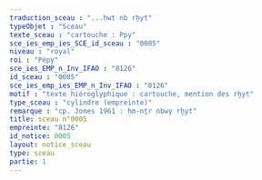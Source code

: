 ```yaml
---
traduction_sceau : "...ḥwt nb rḫyt"
typeObjet : "Sceau"
texte_sceau : "cartouche : Ppy"
sce_ies_emp_ies_SCE_id_sceau : "0005"
niveau : "royal"
roi : "Pépy"
sce_ies_EMP_n_Inv_IFAO : "8126"
id_sceau : "0005"
sce_ies_emp_ies_EMP_n_Inv_IFAO : "8126"
motif : "texte hiéroglyphique : cartouche, mention des rḫyt"
type_sceau : "cylindre (empreinte)"
remarque : "cp. Jones 1961 : ḥm-nṯr nbwy rḫyt"
title: sceau n°0005
empreinte: "8126"
id_notice: 0005
layout: notice_sceau
type: sceau
partie: 1
---
```

